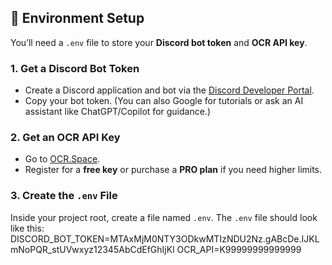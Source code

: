 ## 🔧 Environment Setup

You’ll need a `.env` file to store your **Discord bot token** and **OCR API key**.

### 1. Get a Discord Bot Token
- Create a Discord application and bot via the [Discord Developer Portal](https://discord.com/developers/applications).  
- Copy your bot token. (You can also Google for tutorials or ask an AI assistant like ChatGPT/Copilot for guidance.)

### 2. Get an OCR API Key
- Go to [OCR.Space](https://ocr.space/ocrapi/freekey).  
- Register for a **free key** or purchase a **PRO plan** if you need higher limits.

### 3. Create the `.env` File
Inside your project root, create a file named `.env`. The `.env` file should look like this:
DISCORD_BOT_TOKEN=MTAxMjM0NTY3ODkwMTIzNDU2Nz.gABcDe.IJKLmNoPQR_stUVwxyz12345AbCdEfGhIjKl
OCR_API=K99999999999999
